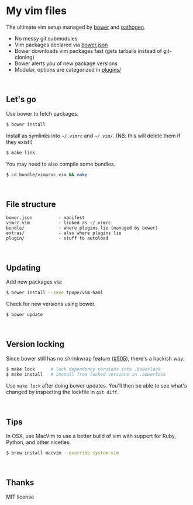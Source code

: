 # My vim files

The ultimate vim setup managed by [bower] and [pathogen].

* No messy git submodules
* Vim packages declared via [bower.json](bower.json)
* Bower downloads vim packages fast (gets tarballs instead of git-cloning)
* Bower alerts you of new package versions
* Modular, options are categorized in [plugins/](plugins/)

<br>

## Let's go

Use bower to fetch packages.

```sh
$ bower install
```

Install as symlinks into `~/.vimrc` and `~/.vim/`.
(NB: this will delete them if they exist!)

```sh
$ make link
```

You may need to also compile some bundles.

```sh
$ cd bundle/vimproc.vim && make
```

<br>

## File structure

    bower.json          - manifest
    vimrc.vim           - linked as ~/.vimrc
    bundle/             - where plugins lie (managed by bower)
    extras/             - also where plugins lie
    plugin/             - stuff to autoload

<br>

## Updating

Add new packages via:

```sh
$ bower install --save tpope/vim-haml
```

Check for new versions using bower.

```sh
$ bower update
```

<br>

## Version locking

Since bower still has no shrinkwrap feature ([#505]), there's a hackish way:

```sh
$ make lock      # lock dependency versions into .bowerlock
$ make install   # install from locked versions in .bowerlock
```

Use `make lock` after doing bower updates. You'll then be able to see what's
changed by inspecting the lockfile in `git diff`.

<br>

## Tips

In OSX, use MacVim to use a better build of vim with support for Ruby, Python,
and other niceties.

```sh
$ brew install macvim --override-system-vim
```

<br>

## Thanks

MIT license

[#505]: https://github.com/bower/bower/issues/505
[pathogen]: https://github.com/tpope/vim-pathogen
[bower]: http://bower.io
